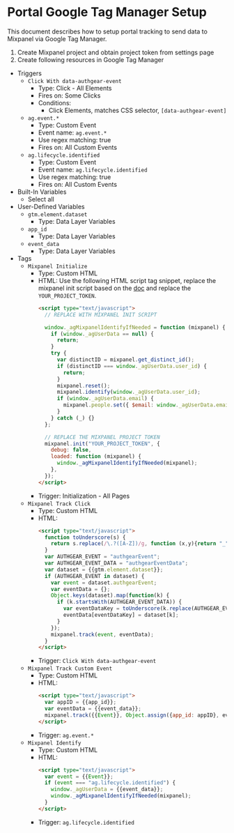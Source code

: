 # Portal Google Tag Manager Setup

This document describes how to setup portal tracking to send data to Mixpanel via Google Tag Manager.

1. Create Mixpanel project and obtain project token from settings page
1. Create following resources in Google Tag Manager
  - Triggers
    - `Click With data-authgear-event`
      - Type: Click - All Elements
      - Fires on: Some Clicks
      - Conditions:
        - Click Elements, matches CSS selector, `[data-authgear-event]`
    - `ag.event.*`
      - Type: Custom Event
      - Event name: `ag.event.*`
      - Use regex matching: true
      - Fires on: All Custom Events
    - `ag.lifecycle.identified`
      - Type: Custom Event
      - Event name: `ag.lifecycle.identified`
      - Use regex matching: true
      - Fires on: All Custom Events
  - Built-In Variables
    - Select all
  - User-Defined Variables
    - `gtm.element.dataset`
      - Type: Data Layer Variables
    - `app_id`
      - Type: Data Layer Variables
    - `event_data`
      - Type: Data Layer Variables
  - Tags
    - `Mixpanel Initialize`
      - Type: Custom HTML
      - HTML: Use the following HTML script tag snippet, replace the mixpanel init script based on the [doc](https://developer.mixpanel.com/docs/javascript-quickstart#installation-option-2-html) and replace the `YOUR_PROJECT_TOKEN`.
        ```html
        <script type="text/javascript">
          // REPLACE WITH MIXPANEL INIT SCRIPT

          window._agMixpanelIdentifyIfNeeded = function (mixpanel) {
            if (window._agUserData == null) {
              return;
            }
            try {
              var distinctID = mixpanel.get_distinct_id();
              if (distinctID === window._agUserData.user_id) {
                return;
              }
              mixpanel.reset();
              mixpanel.identify(window._agUserData.user_id);
              if (window._agUserData.email) {
                mixpanel.people.set({ $email: window._agUserData.email });
              }
            } catch (_) {}
          };

          // REPLACE THE MIXPANEL PROJECT TOKEN
          mixpanel.init("YOUR_PROJECT_TOKEN", {
            debug: false,
            loaded: function (mixpanel) {
              window._agMixpanelIdentifyIfNeeded(mixpanel);
            },
          });
        </script>
        ```
      - Trigger: Initialization - All Pages
    - `Mixpanel Track Click`
      - Type: Custom HTML
      - HTML:
        ```html
        <script type="text/javascript">
          function toUnderscore(s) {
            return s.replace(/\.?([A-Z])/g, function (x,y){return "_" + y.toLowerCase()}).replace(/^_/, "");
          }
          var AUTHGEAR_EVENT = "authgearEvent";
          var AUTHGEAR_EVENT_DATA = "authgearEventData";
          var dataset = {{gtm.element.dataset}};
          if (AUTHGEAR_EVENT in dataset) {
            var event = dataset.authgearEvent;
            var eventData = {};
            Object.keys(dataset).map(function(k) {
              if (k.startsWith(AUTHGEAR_EVENT_DATA)) {
                var eventDataKey = toUnderscore(k.replace(AUTHGEAR_EVENT_DATA, ""));
                eventData[eventDataKey] = dataset[k];
              }
            });
            mixpanel.track(event, eventData);
          }
        </script>
        ```
      - Trigger: `Click With data-authgear-event`
    - `Mixpanel Track Custom Event`
      - Type: Custom HTML
      - HTML:
        ```html
        <script type="text/javascript">
          var appID = {{app_id}};
          var eventData = {{event_data}};
          mixpanel.track({{Event}}, Object.assign({app_id: appID}, eventData));
        </script>
        ```
      - Trigger: `ag.event.*`
    - `Mixpanel Identify`
      - Type: Custom HTML
      - HTML:
        ```html
        <script type="text/javascript">
          var event = {{Event}};
          if (event === "ag.lifecycle.identified") {
            window._agUserData = {{event_data}};
            window._agMixpanelIdentifyIfNeeded(mixpanel);
          }
        </script>
        ```
      - Trigger: `ag.lifecycle.identified`
